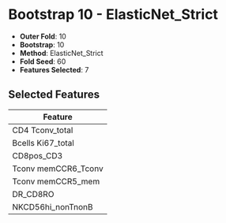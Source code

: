 # Bootstrap 10 - ElasticNet_Strict

- **Outer Fold**: 10
- **Bootstrap**: 10
- **Method**: ElasticNet_Strict
- **Fold Seed**: 60
- **Features Selected**: 7

## Selected Features

| Feature |
|---------|
| CD4 Tconv_total |
| Bcells Ki67_total |
| CD8pos_CD3 |
| Tconv memCCR6_Tconv |
| Tconv memCCR5_mem |
| DR_CD8RO |
| NKCD56hi_nonTnonB |
